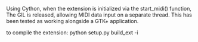 Using Cython, when the extension is initialized via the start_midi() function,
The GIL is released, allowing MIDI data input on a separate thread.
This has been tested as working alongside a GTK+ application.

to compile the extension:
python setup.py build_ext -i

